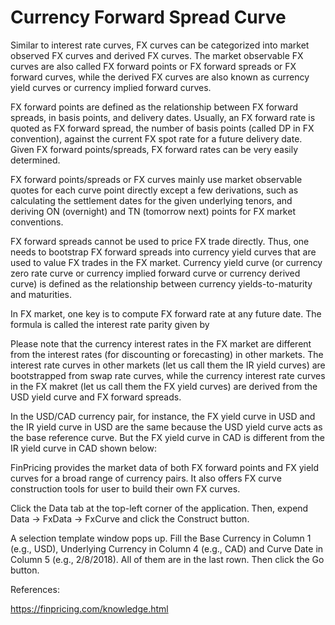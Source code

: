 # Currency Forward Spread Curve

Similar to interest rate curves, FX curves can be categorized into market observed FX curves and derived FX curves. The market observable FX curves are also called FX forward points or FX forward spreads or FX forward curves, while the derived FX curves are also known as currency yield curves or currency implied forward curves.

FX forward points are defined as the relationship between FX forward spreads, in basis points, and delivery dates. Usually, an FX forward rate is quoted as FX forward spread, the number of basis points (called DP in FX convention), against the current FX spot rate for a future delivery date. Given FX forward points/spreads, FX forward rates can be very easily determined.

FX forward points/spreads or FX curves mainly use market observable quotes for each curve point directly except a few derivations, such as calculating the settlement dates for the given underlying tenors, and deriving ON (overnight) and TN (tomorrow next) points for FX market conventions.

FX forward spreads cannot be used to price FX trade directly. Thus, one needs to bootstrap FX forward spreads into currency yield curves that are used to value FX trades in the FX market. Currency yield curve (or currency zero rate curve or currency implied forward curve or currency derived curve) is defined as the relationship between currency yields-to-maturity and maturities.

In FX market, one key is to compute FX forward rate at any future date. The formula is called the interest rate parity given by

Please note that the currency interest rates in the FX market are different from the interest rates (for discounting or forecasting) in other markets. The interest rate curves in other markets (let us call them the IR yield curves) are bootstrapped from swap rate curves, while the currency interest rate curves in the FX makret (let us call them the FX yield curves) are derived from the USD yield curve and FX forward spreads.

In the USD/CAD currency pair, for instance, the FX yield curve in USD and the IR yield curve in USD are the same because the USD yield curve acts as the base reference curve. But the FX yield curve in CAD is different from the IR yield curve in CAD shown below:

FinPricing provides the market data of both FX forward points and FX yield curves for a broad range of currency pairs. It also offers FX curve construction tools for user to build their own FX curves.

Click the Data tab at the top-left corner of the application. Then, expend Data -> FxData -> FxCurve and click the Construct button.

A selection template window pops up. Fill the Base Currency in Column 1 (e.g., USD), Underlying Currency in Column 4 (e.g., CAD) and Curve Date in Column 5 (e.g., 2/8/2018). All of them are in the last rown. Then click the Go button.


References:

https://finpricing.com/knowledge.html


